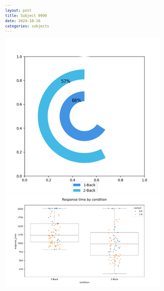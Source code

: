 ```yaml
---
layout: post
title: Subject 9999
date: 2024-10-16
categories: subjects
---
```


![](data/9999/run-5/9999_accuracy_by_condition.png)
![](data/9999/run-5/9999_response_time_by_condition.png)
